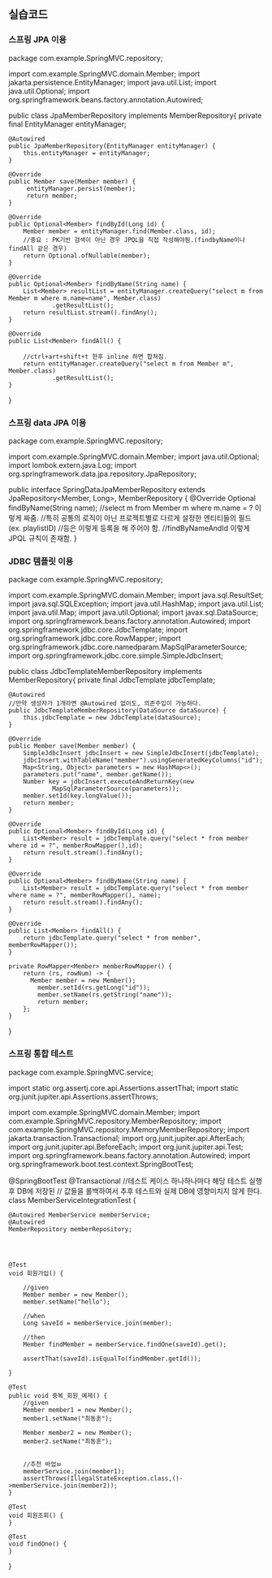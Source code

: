 ## 실습코드    

### 스프링 JPA 이용
package com.example.SpringMVC.repository;

import com.example.SpringMVC.domain.Member;
import jakarta.persistence.EntityManager;
import java.util.List;
import java.util.Optional;
import org.springframework.beans.factory.annotation.Autowired;

public class JpaMemberRepository implements MemberRepository{
private final EntityManager entityManager;

    @Autowired
    public JpaMemberRepository(EntityManager entityManager) {
        this.entityManager = entityManager;
    }

    @Override
    public Member save(Member member) {
         entityManager.persist(member);
         return member;
    }

    @Override
    public Optional<Member> findById(Long id) {
        Member member = entityManager.find(Member.class, id);
        //중요 : PK기반 검색이 아닌 경우 JPQL을 직접 작성해야됨.(findbyName이나 findAll 같은 경우)
        return Optional.ofNullable(member);
    }

    @Override
    public Optional<Member> findByName(String name) {
        List<Member> resultList = entityManager.createQuery("select m from Member m where m.name=name", Member.class)
                .getResultList();
        return resultList.stream().findAny();
    }

    @Override
    public List<Member> findAll() {

        //ctrl+art+shift+t 한후 inline 하면 합쳐짐.
        return entityManager.createQuery("select m from Member m", Member.class)
                .getResultList();
    }
}

### 스프링 data JPA 이용   
package com.example.SpringMVC.repository;

import com.example.SpringMVC.domain.Member;
import java.util.Optional;
import lombok.extern.java.Log;
import org.springframework.data.jpa.repository.JpaRepository;

public interface SpringDataJpaMemberRepository extends JpaRepository<Member, Long>, MemberRepository {
@Override
Optional<Member> findByName(String name);
//select m from Member m where m.name = ? 이렇게 짜줌.
//특히 공통의 로직이 아닌 프로젝트별로 다르게 설정한 엔티티들의 필드 (ex. playlistID)
//등은 이렇게 등록을 해 주어야 함.
//findByNameAndId 이렇게 JPQL 규칙이 존재함.
}
### JDBC 템플릿 이용
package com.example.SpringMVC.repository;

import com.example.SpringMVC.domain.Member;
import java.sql.ResultSet;
import java.sql.SQLException;
import java.util.HashMap;
import java.util.List;
import java.util.Map;
import java.util.Optional;
import javax.sql.DataSource;
import org.springframework.beans.factory.annotation.Autowired;
import org.springframework.jdbc.core.JdbcTemplate;
import org.springframework.jdbc.core.RowMapper;
import org.springframework.jdbc.core.namedparam.MapSqlParameterSource;
import org.springframework.jdbc.core.simple.SimpleJdbcInsert;

public class JdbcTemplateMemberRepository implements MemberRepository{
private final JdbcTemplate jdbcTemplate;

    @Autowired
    //만약 생성자가 1개라면 @Autowired 없이도, 의존주입이 가능하다.
    public JdbcTemplateMemberRepository(DataSource dataSource) {
        this.jdbcTemplate = new JdbcTemplate(dataSource);
    }

    @Override
    public Member save(Member member) {
        SimpleJdbcInsert jdbcInsert = new SimpleJdbcInsert(jdbcTemplate);
        jdbcInsert.withTableName("member").usingGeneratedKeyColumns("id");
        Map<String, Object> parameters = new HashMap<>();
        parameters.put("name", member.getName());
        Number key = jdbcInsert.executeAndReturnKey(new
                MapSqlParameterSource(parameters));
        member.setId(key.longValue());
        return member;
    }

    @Override
    public Optional<Member> findById(Long id) {
        List<Member> result = jdbcTemplate.query("select * from member where id = ?", memberRowMapper(),id);
        return result.stream().findAny();
    }

    @Override
    public Optional<Member> findByName(String name) {
        List<Member> result = jdbcTemplate.query("select * from member where name = ?", memberRowMapper(), name);
        return result.stream().findAny();
    }

    @Override
    public List<Member> findAll() {
        return jdbcTemplate.query("select * from member", memberRowMapper());
    }

    private RowMapper<Member> memberRowMapper() {
        return (rs, rowNum) -> {
          Member member = new Member();
            member.setId(rs.getLong("id"));
            member.setName(rs.getString("name"));
            return member;
        };
    }
}

### 스프링 통합 테스트    

package com.example.SpringMVC.service;

import static org.assertj.core.api.Assertions.assertThat;
import static org.junit.jupiter.api.Assertions.assertThrows;

import com.example.SpringMVC.domain.Member;
import com.example.SpringMVC.repository.MemberRepository;
import com.example.SpringMVC.repository.MemoryMemberRepository;
import jakarta.transaction.Transactional;
import org.junit.jupiter.api.AfterEach;
import org.junit.jupiter.api.BeforeEach;
import org.junit.jupiter.api.Test;
import org.springframework.beans.factory.annotation.Autowired;
import org.springframework.boot.test.context.SpringBootTest;

@SpringBootTest
@Transactional
//테스트 케이스 하나하나마다 해당 테스트 실행후 DB에 저장된
// 값들을 롤백하여서 추후 테스트와 실제 DB에 영향미치지 않게 한다.
class MemberServiceIntegrationTest {

    @Autowired MemberService memberService;
    @Autowired
    MemberRepository memberRepository;




    @Test
    void 회원가입() {

        //given
        Member member = new Member();
        member.setName("hello");

        //when
        Long saveId = memberService.join(member);

        //then
        Member findMember = memberService.findOne(saveId).get();

        assertThat(saveId).isEqualTo(findMember.getId());

    }

    @Test
    public void 중복_회원_예제() {
        //given
        Member member1 = new Member();
        member1.setName("최동훈");

        Member member2 = new Member();
        member2.setName("최동훈");


        //추천 바업ㅂ
        memberService.join(member1);
        assertThrows(IllegalStateException.class,()->memberService.join(member2));
    }

    @Test
    void 회원조회() {
    }

    @Test
    void findOne() {
    }
}



